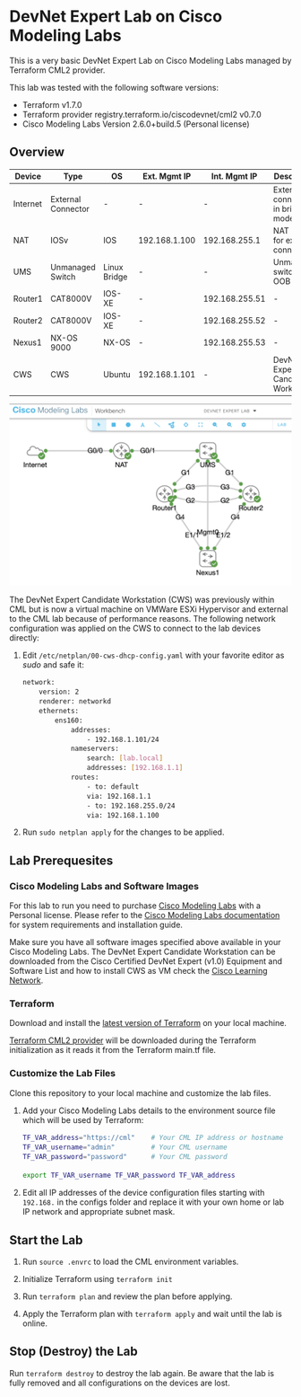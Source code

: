 # DevNet Expert Lab on Cisco Modeling Labs

This is a very basic DevNet Expert Lab on Cisco Modeling Labs managed by Terraform CML2 provider.

This lab was tested with the following software versions:

- Terraform v1.7.0
- Terraform provider registry.terraform.io/ciscodevnet/cml2 v0.7.0
- Cisco Modeling Labs Version 2.6.0+build.5 (Personal license)

## Overview

| Device | Type | OS | Ext. Mgmt IP | Int. Mgmt IP | Description |
| ------ | ----------- | -- | ------------ | ------------ | ----------- |
| Internet | External Connector | - | - | - | External connector in bridge mode |
| NAT    | IOSv | IOS | 192.168.1.100 | 192.168.255.1 | NAT router for external connectivity |
| UMS    | Unmanaged Switch | Linux Bridge | - | - | Unmanaged switch for OOB mgmt |
| Router1 | CAT8000V | IOS-XE | - | 192.168.255.51 | - |
| Router2 | CAT8000V | IOS-XE | - | 192.168.255.52 | - |
| Nexus1 | NX-OS 9000 | NX-OS | - | 192.168.255.53 | - |
| CWS    | CWS | Ubuntu | 192.168.1.101 | - | DevNet Expert Candidate Workstation |

![Lab overview](lab_overview.png "Lab overview")

The DevNet Expert Candidate Workstation (CWS) was previously within CML but is now a virtual machine on VMWare ESXi Hypervisor and external to the CML lab because of performance reasons. The following network configuration was applied on the CWS to connect to the lab devices directly:

1. Edit ```/etc/netplan/00-cws-dhcp-config.yaml``` with your favorite editor as *sudo* and safe it:

    ```bash
    network:
        version: 2
        renderer: networkd
        ethernets:
            ens160:
                addresses:
                    - 192.168.1.101/24
                nameservers:
                    search: [lab.local]
                    addresses: [192.168.1.1]
                routes:
                    - to: default
                    via: 192.168.1.1
                    - to: 192.168.255.0/24
                    via: 192.168.1.100
    ```

2. Run ```sudo netplan apply``` for the changes to be applied.

## Lab Prerequesites

### Cisco Modeling Labs and Software Images

For this lab to run you need to purchase [Cisco Modeling Labs](https://www.cisco.com/c/en/us/products/cloud-systems-management/modeling-labs/index.html#~overview) with a Personal license. Please refer to the [Cisco Modeling Labs documentation](https://developer.cisco.com/docs/modeling-labs/) for system requirements and installation guide.

Make sure you have all software images specified above available in your Cisco Modeling Labs. The DevNet Expert Candidate Workstation can be downloaded from the Cisco Certified DevNet Expert (v1.0) Equipment and Software List and how to install CWS as VM check the [Cisco Learning Network](https://learningnetwork.cisco.com/s/article/devnet-expert-equipment-and-software-list).

### Terraform

Download and install the [latest version of Terraform](https://developer.hashicorp.com/terraform/install?product_intent=terraform) on your local machine.

[Terraform CML2 provider](https://registry.terraform.io/providers/CiscoDevNet/cml2/latest/docs) will be downloaded during the Terraform initialization as it reads it from the Terraform main.tf file.

### Customize the Lab Files

Clone this repository to your local machine and customize the lab files.

1. Add your Cisco Modeling Labs details to the environment source file which will be used by Terraform:

    ```bash
    TF_VAR_address="https://cml"    # Your CML IP address or hostname
    TF_VAR_username="admin"         # Your CML username
    TF_VAR_password="password"      # Your CML password

    export TF_VAR_username TF_VAR_password TF_VAR_address 
    ```

2. Edit all IP addresses of the device configuration files starting with ```192.168.``` in the configs folder and replace it with your own home or lab IP network and appropriate subnet mask.

## Start the Lab

1. Run ```source .envrc``` to load the CML environment variables.

2. Initialize Terraform using ```terraform init```

3. Run ```terraform plan``` and review the plan before applying.

4. Apply the Terraform plan with ```terraform apply``` and wait until the lab is online.

## Stop (Destroy) the Lab

Run ```terraform destroy``` to destroy the lab again. Be aware that the lab is fully removed and all configurations on the devices are lost.

